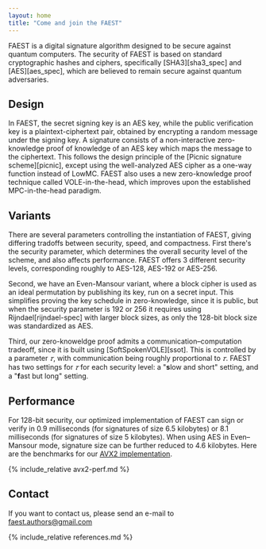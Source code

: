 ```yaml
---
layout: home
title: "Come and join the FAEST"
---
```


FAEST is a digital signature algorithm designed to be secure against quantum computers.
The security of FAEST is based on standard cryptographic hashes and ciphers, specifically [SHA3][sha3_spec] and [AES][aes_spec], which are believed to remain secure against quantum adversaries.

## Design

In FAEST, the secret signing key is an AES key, while the public verification key is a plaintext-ciphertext pair, obtained by encrypting a random message under the signing key. A signature consists of a non-interactive zero-knowledge proof of knowledge of an AES key which maps the message to the ciphertext. This follows the design principle of the [Picnic signature scheme][picnic], except using the well-analyzed AES cipher as a one-way function instead of LowMC. FAEST also uses a new zero-knowledge proof technique called VOLE-in-the-head, which improves upon the established MPC-in-the-head paradigm.

## Variants

There are several parameters controlling the instantiation of FAEST, giving differing tradoffs between security, speed, and compactness.
First there's the security parameter, which determines the overall security level of the scheme, and also affects performance.
FAEST offers 3 different security levels, corresponding roughly to AES-128, AES-192 or AES-256.

Second, we have an Even-Mansour variant, where a block cipher is used as an ideal permutation by publishing its key, run on a secret input.
This simplifies proving the key schedule in zero-knowledge, since it is public, but when the security parameter is 192 or 256 it requires using Rijndael[rijndael-spec] with larger block sizes, as only the 128-bit block size was standardized as AES.

Third, our zero-knoweldge proof admits a communication–computation tradeoff, since it is built using [SoftSpokenVOLE][ssot].
This is controlled by a parameter *𝜏*, with communication being roughly proportional to *𝜏*.
FAEST has two settings for *𝜏* for each security level: a "**s**low and short" setting, and a "**f**ast but long" setting.

## Performance

For 128-bit security, our optimized implementation of FAEST can sign or verify in 0.9 milliseconds (for signatures of size 6.5 kilobytes) or 8.1 milliseconds (for signatures of size 5 kilobytes). When using AES in Even–Mansour mode, signature size can be further reduced to 4.6 kilobytes. Here are the benchmarks for our [AVX2 implementation](/software.html).

{% include_relative avx2-perf.md %}

## Contact

If you want to contact us, please send an e-mail to [faest.authors@gmail.com](mailto://faest.authors@gmail.com)

{% include_relative references.md %}
